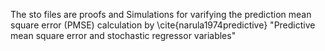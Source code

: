 The sto files are proofs and Simulations for varifying the prediction mean square error (PMSE) calculation by \cite{narula1974predictive} "Predictive mean square error and stochastic regressor variables"
